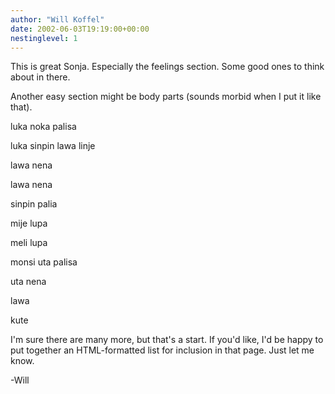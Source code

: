 ```yaml
---
author: "Will Koffel"
date: 2002-06-03T19:19:00+00:00
nestinglevel: 1
---
```

This is great Sonja. Especially the feelings section. Some good ones to
think about in there.

Another easy section might be body parts (sounds morbid when I put it like
that).

luka
noka
palisa

luka
sinpin
lawa
linje

lawa
nena

lawa
nena

sinpin
palia

mije
lupa

meli
lupa

monsi
uta
palisa

uta
nena

lawa

kute

I'm sure there are many more, but that's a start. If you'd like, I'd be happy
to put together an HTML-formatted list for inclusion in that page. Just let me
know.

-Will